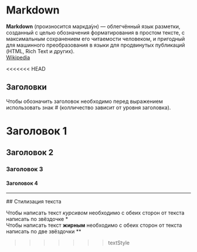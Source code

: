 # Markdown
**Markdown** (произносится маркда́ун) — облегчённый язык разметки, созданный с целью обозначения форматирования в простом тексте, с максимальным сохранением его читаемости человеком, и пригодный для машинного преобразования в языки для продвинутых публикаций (HTML, Rich Text и других).<br>
[Wikipedia](https://ru.wikipedia.org/wiki/Markdown)

<<<<<<< HEAD
## Заголовки

Чтобы обозначить заголовок необходимо перед выражением использовать знак # (колличество зависит от уровня заголовка).
# Заголовок 1
## Заголовок 2 
### Заголовок 3
#### Заголовок 4
<hr>
## Стилизация текста

Чтобы написать текст *курсивом* необходимо с обеих сторон от текста написать по  звёздочке * <br>
Чтобы написать текст **жирным** необходимо с обеих сторон от текста написать по две звёздочки **
>>>>>>> textStyle




